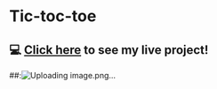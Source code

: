 # Tic-toc-toe
## :computer: [Click here](https://mareepet.github.io/tic-tac-toe/) to see my live project!

##:![Uploading image.png…]()


